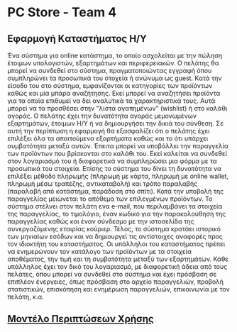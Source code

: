 # PC Store - Team 4

## Εφαρμογή Kαταστήματος Η/Υ

Ένα σύστημα για online κατάστημα, το οποίο ασχολείται με την πώληση έτοιμων υπολογιστών, εξαρτημάτων και περιφερειακών.
Ο πελάτης θα μπορεί να συνδεθεί στο σύστημα, πραγματοποιώντας εγγραφή όπου συμπληρώνει τα προσωπικά του στοχεία ή ανώνυμα ως guest.
Κατά την είσοδο του στο σύστημα, εμφανίζονται οι κατηγορίες των προϊόντων καθώς και μία μπάρα αναζήτησης. Εκεί μπορεί να αναζητήσει προϊόντα για τα οποία επιθυμεί να δει αναλυτικά τα χαρακτηριστικά τους. Αυτά μπορεί να τα προσθέσει στην "λίστα αγαπημένων" (wishlist) ή στο καλάθι αγοράς.
Ο πελάτης έχει την δυνατότητα αγοράς μεμονωμένων εξαρτημάτων, έτοιμων Η/Υ ή να δημιουργήσει την δικιά του σύνθεση. Σε αυτή την περίπτωση η εφαρμογή θα εξασφαλίζει ότι ο πελάτης έχει επιλέξει όλα τα απαιτούμενα εξαρτήματα καθώς και το ότι υπάρχει συμβατότητα μεταξύ αυτών.
Έπειτα μπορεί να υποβάλλει την παραγγελία των προϊόντων που βρίσκονται στο καλάθι του. Εκεί καλείται να συνδεθεί στον λογαριασμό του ή διαφορετικά να συμπληρώσει μια φόρμα με τα προσωπικά του στοιχεία.
Επίσης το σύστημα του δίνει τη δυνατότητα να επιλέξει μέθοδο πληρωμής (πληρωμή με κάρτα, πληρωμή με online wallet, πληρωμή μέσω τραπέζης, αντικαταβολή) και τρόπο παραλαβής (παραλαβή από κατάστημα, παράδοση στο σπίτι).
Κατά την υποβολή της παραγγελίας μειώνεται το απόθεμα των επιλεγμένων προϊόντων.
Το σύστημα στέλνει στον πελάτη ενα e-mail, που περιλαμβάνει τα στοιχεία της παραγγελίας, το τιμολόγιο, έναν κωδικό για την παρακολούθηση της παραγγελίας καθώς και έναν σύνδεσμο με την ιστοσελίδα της συνεργαζόμενης εταιρίας κούριερ.
Τέλος, το σύστημα κρατάει ιστορικό των μηνιαίων εσόδων και να δημιουργεί τις αντίστοιχες αναφορές προς τον ιδιοκτήτη του καταστήματος.
Οι υπάλληλοι του καταστήματος πρέπει να ενημερώνουν τον κατάλογο των προϊόντων με τα στοιχεία αποθέματος, την τιμή και τη συμβατότητα μεταξύ των εξαρτημάτων.
Κάθε υπάλληλος έχει τον δικό του λογαριασμό, με διαφορετική άδεια από τους πελάτες, όπου μπορεί να συνδεθεί στο σύστημα και έχει πρόσβαση σε επιπλέον ένεργειες, όπως πρόσβαση στο αρχείο παραγγελιών, προβολή στατιστικών, επισκόπηση και ενημέρωση παραγγελιών, επικοινωνία με τον πελάτη, κ.α. 

## [<a href="https://gitlab.com/softeng-2019-20/pc-store/-/blob/master/use-case-model.md">Μοντέλο Περιπτώσεων Χρήσης</a>](https://gitlab.com/softeng-2019-20/pc-store/-/blob/master/use-case-model.md)